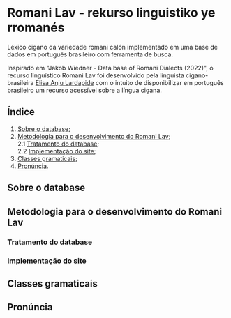 # Romani Lav - rekurso linguistiko ye rromanés
Léxico cigano da variedade romani calón implementado em uma base de dados em português brasileiro com ferramenta de busca.

Inspirado em "Jakob Wiedner - Data base of Romani Dialects (2022)", o recurso linguístico Romani Lav foi desenvolvido pela linguista cigano-brasileira <a href="https://lisanju.github.io">Elisa Anju Lardapide</a> com o intuito de disponibilizar em português brasileiro um recurso acessível sobre a língua cigana.

## Índice

1. [Sobre o database](https://github.com/Lisanju/romani-lav/tree/main#sobre-o-database);
2. [Metodologia para o desenvolvimento do Romani Lav](https://github.com/Lisanju/romani-lav/tree/main#metodologia-para-o-desenvolvimento-do-romani-lav);<br>
   2.1 [Tratamento do database](https://github.com/Lisanju/romani-lav/tree/main#tratamento-do-database);<br>
   2.2 [Implementação do site](https://github.com/Lisanju/romani-lav/tree/main#implementação-do-site);
4. [Classes gramaticais](https://github.com/Lisanju/romani-lav/tree/main#classes-gramaticais);
5. [Pronúncia](https://github.com/Lisanju/romani-lav/tree/main#pronúncia).

## Sobre o database

## Metodologia para o desenvolvimento do Romani Lav

### Tratamento do database

### Implementação do site

## Classes gramaticais

## Pronúncia
